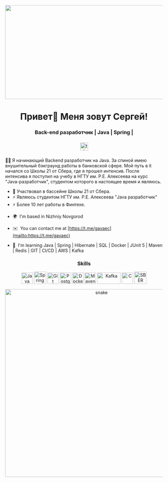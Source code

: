 
<div align="center">
  <img height="300" width="600" src=https://github.com/user-attachments/assets/d8e04e28-dff2-4edd-b0bf-b0d8ebe3edfd />
</div>

###

<h1 align="center">Привет👋 Меня зовут Сергей!</h1>

<h3 align="center">Back-end разработчик | Java | Spring |</h3>

###

<div align="center">
 <a href="https://t.me/gavaec" target="_blank">
    <img src="https://img.shields.io/static/v1?message=Telegram&logo=telegram&label=&color=2CA5E0&logoColor=white&labelColor=&style=for-the-badge" height="25" alt="telegram logo"  />
  </a>
</div>

###

👩‍💻 Я начинающий Backend разработчик на Java. За спиной имею внушительный бэкграунд работы в банковской сфере. Мой путь в it начался со Школы 21 от Сбера, где я прошел интенсив. После интенсива я поступил на учебу в НГТУ им. Р.Е. Алексеева на курс "Java-разработчик", студентом которого в настоящее время и являюсь. 
- 🔭 Участвовал в бассейне Школы 21 от Сбера.
- ⚡ Являюсь студентом НГТУ им. Р.Е. Алексеева "Java разработчик"
- ⚡ Более 10 лет работы в Финтехе.

* 🌍  I'm based in Nizhniy Novgorod
* ✉️  You can contact me at [https://t.me/gavaec](mailto:https://t.me/gavaec)
* 🧠  I'm learning Java | Spring | Hibernate | SQL | Docker | JUnit 5 | Maven | Redis | GIT | CI/CD | AWS | Kafka

  ###

<h3 align="center"> Skills</h3>


<p align="center">
<a href="https://www.oracle.com/java/" target="_blank" rel="noreferrer"><img src="https://raw.githubusercontent.com/danielcranney/readme-generator/main/public/icons/skills/java-colored.svg" width="36" height="36" alt="Java" /></a>
<a target="_blank" rel="noreferrer"><img src="https://github.com/user-attachments/assets/67ab5297-4198-429e-8182-cf67b43777cd" width="39" height="39" alt="Spring" /></a>
<a href="https://git-scm.com/" target="_blank" rel="noreferrer"><img src="https://raw.githubusercontent.com/danielcranney/readme-generator/main/public/icons/skills/git-colored.svg" width="36" height="36" alt="Git" /></a>
<a href="https://www.postgresql.org/" target="_blank" rel="noreferrer"><img src="https://raw.githubusercontent.com/danielcranney/readme-generator/main/public/icons/skills/postgresql-colored.svg" width="36" height="36" alt="PostgreSQL" /></a>
<a href="https://www.docker.com/" target="_blank" rel="noreferrer"><img src="https://raw.githubusercontent.com/danielcranney/readme-generator/main/public/icons/skills/docker-colored.svg" width="36" height="36" alt="Docker" /></a>
<a target="_blank" rel="noreferrer"><img src="https://github.com/user-attachments/assets/dd625e33-b431-4bdb-be0e-c9b1f7ebff02" width="36" height="36" alt="Maven" /></a>
<a target="_blank" rel="noreferrer"><img src="https://github.com/user-attachments/assets/ffe67eea-fb7d-427e-88d1-aca27652e268" width="75" height="36" alt="Kafka" /></a>
<a href="https://docs.microsoft.com/en-us/cpp/?view=msvc-170" target="_blank" rel="noreferrer"><img src="https://raw.githubusercontent.com/danielcranney/readme-generator/main/public/icons/skills/c-colored.svg" width="36" height="36" alt="C" /></a>
<a target="_blank" rel="noreferrer"><img src="https://github.com/user-attachments/assets/e1268e7f-e2be-4aab-9807-27ac81154c7b" width="39" height="39" alt="SBER" /></a>
</p>

<div align="center">
<img width="600" src="https://github.com/user-attachments/assets/8347a138-5b18-43b4-98fc-8e53a0b9fcd1" alt="snake" style="max-width: 100%;">
</div>
